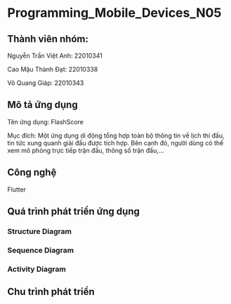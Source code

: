 # Programming_Mobile_Devices_N05

## Thành viên nhóm: 
Nguyễn Trần Việt Anh: 22010341

Cao Mậu Thành Đạt: 22010338

Võ Quang Giáp: 22010343

## Mô tả ứng dụng
Tên ứng dụng: FlashScore

Mục đích: Một ứng dụng di động tổng hợp toàn bộ thông tin về lịch thi đấu, tin tức xung quanh giải đấu được tích hợp. Bên cạnh đó, người dùng có thể xem mô phỏng trực tiếp trận đấu, thông số trận đấu,...

## Công nghệ 

Flutter

## Quá trình phát triển ứng dụng

### Structure Diagram

### Sequence Diagram

### Activity Diagram

## Chu trình phát triển
